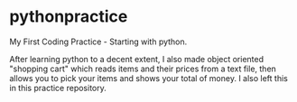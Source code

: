 # pythonpractice
My First Coding Practice - Starting with python.

After learning python to a decent extent, I also made object oriented "shopping cart" which reads items and their prices from a text file, then allows you to pick your items and shows your total of money. I also left this in this practice repository.
